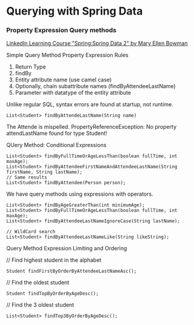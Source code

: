 # Querying with Spring Data
### Property Expression Query methods

[LinkedIn Learning Course "Spring:Spring Data 2" by Mary Ellen Bowman](http://bit.ly/SpringData)


Simple Query Method Property Expression Rules

1. Return Type
2. findBy
3. Entity attribute name (use camel case)
4. Optionally, chain subattribute names (findByAttendeeLastName)
5. Parameter with datatype of the entity attribute

Unlike regular SQL, syntax errors are found at startup, not runtime.

```
List<Student> findByAttendeLastName(String name)
```
The Attende is mispelled.
PropertyReferenceException: No property attendLastName found for type Student!

QUery Method: Conditional Expressions

```
List<Student> findByFullTimeOrAgeLessThan(boolean fullTime, int maxAge);
List<Student> findByAttendeeFirstNameAndAttendeeLastName(String firstName, String lastName);
// Same results
List<Student> findByAttendee(Person person);
```

We have query methods using expressions with operators.
```
List<Student> findByAgeGreaterThan(int minimumAge);
List<Student> findByFullTimeOrAgeLessThan(boolean fullTime, int maxAge);
List<Student> findByAttendeeLastNameIgnoreCase(String lastName);

// WildCard search
List<Student> findByAttendeeLastNameLike(String likeString);
```
Query Method Expression Limiting and Ordering 

// Find highest student in the alphabet
```
Student findFirstByOrderByAttendeeLastNameAsc();
```

// Find the oldest student
```
Student findTopByOrderByAgeDesc();
```
// Find the 3 oldest student

```
List<Student> findTop3ByOrderByAgeDesc();
```

